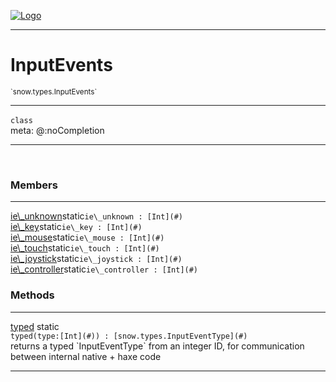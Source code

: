 
[![Logo](../../../images/logo.png)](../../../api/index.html)

---



<h1>InputEvents</h1>
<small>`snow.types.InputEvents`</small>



---

`class`
<span class="meta">
<br/>meta: @:noCompletion
</span>


---

&nbsp;
&nbsp;



<h3>Members</h3> <hr/><span class="member apipage">
                <a name="ie_unknown"><a class="lift" href="#ie_unknown">ie\_unknown</a></a><span class="inline-block static">static</span><code class="signature apipage">ie\_unknown : [Int](#)</code><br/></span>
            <span class="small_desc_flat"></span><span class="member apipage">
                <a name="ie_key"><a class="lift" href="#ie_key">ie\_key</a></a><span class="inline-block static">static</span><code class="signature apipage">ie\_key : [Int](#)</code><br/></span>
            <span class="small_desc_flat"></span><span class="member apipage">
                <a name="ie_mouse"><a class="lift" href="#ie_mouse">ie\_mouse</a></a><span class="inline-block static">static</span><code class="signature apipage">ie\_mouse : [Int](#)</code><br/></span>
            <span class="small_desc_flat"></span><span class="member apipage">
                <a name="ie_touch"><a class="lift" href="#ie_touch">ie\_touch</a></a><span class="inline-block static">static</span><code class="signature apipage">ie\_touch : [Int](#)</code><br/></span>
            <span class="small_desc_flat"></span><span class="member apipage">
                <a name="ie_joystick"><a class="lift" href="#ie_joystick">ie\_joystick</a></a><span class="inline-block static">static</span><code class="signature apipage">ie\_joystick : [Int](#)</code><br/></span>
            <span class="small_desc_flat"></span><span class="member apipage">
                <a name="ie_controller"><a class="lift" href="#ie_controller">ie\_controller</a></a><span class="inline-block static">static</span><code class="signature apipage">ie\_controller : [Int](#)</code><br/></span>
            <span class="small_desc_flat"></span>





<h3>Methods</h3> <hr/><span class="method apipage">
            <a name="typed"><a class="lift" href="#typed">typed</a></a> <span class="inline-block static">static</span><div class="clear"></div><code class="signature apipage">typed(type:[Int](#)<span></span>) : [snow.types.InputEventType](#)</code><br/><span class="small_desc_flat">returns a typed `InputEventType` from an integer ID, for communication between internal native + haxe code</span>
        </span>
    





---

&nbsp;
&nbsp;
&nbsp;
&nbsp;